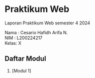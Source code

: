 # Praktikum Web
Laporan Praktikum Web semester 4 2024

Nama : Cesario Hafidh Arifa N. <br>
NIM  : L200224217 <br>
Kelas: X 

## Daftar Modul
1. [Modul 1]
